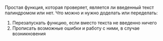 Простая функция, которая проверяет, является ли введенный текст палиндромом или нет. 
Что можно и нужно доделать или переделать:
1. Перезапускать функцию, если вместо текста не введенно ничего
2. Прописать возможные ошибки и работу с ними, в случае возникновения
